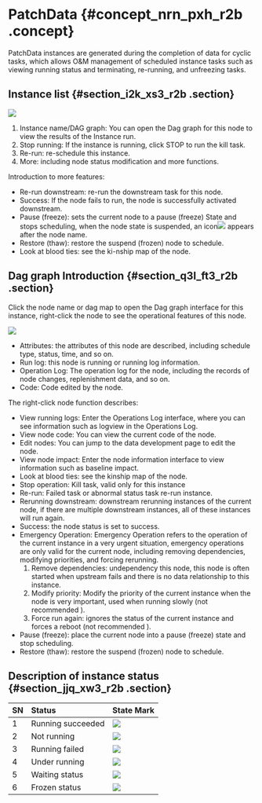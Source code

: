 # PatchData {#concept_nrn_pxh_r2b .concept}

PatchData instances are generated during the completion of data for cyclic tasks, which allows O&M management of scheduled instance tasks such as viewing running status and terminating, re-running, and unfreezing tasks.

## Instance list {#section_i2k_xs3_r2b .section}

![](http://static-aliyun-doc.oss-cn-hangzhou.aliyuncs.com/assets/img/16361/15396566618837_en-US.jpg)

1.  Instance name/DAG graph: You can open the Dag graph for this node to view the results of the Instance run.
2.  Stop running: If the instance is running, click STOP to run the kill task.
3.  Re-run: re-schedule this instance.
4.  More: including node status modification and more functions.

Introduction to more features:

-   Re-run downstream: re-run the downstream task for this node.
-   Success: If the node fails to run, the node is successfully activated downstream.
-   Pause \(freeze\): sets the current node to a pause \(freeze\) State and stops scheduling, when the node state is suspended, an icon![](http://static-aliyun-doc.oss-cn-hangzhou.aliyuncs.com/assets/img/16361/15396566618856_en-US.png) appears after the node name.
-   Restore \(thaw\): restore the suspend \(frozen\) node to schedule.
-   Look at blood ties: see the ki-nship map of the node.

## Dag graph Introduction {#section_q3l_ft3_r2b .section}

Click the node name or dag map to open the Dag graph interface for this instance, right-click the node to see the operational features of this node.

![](http://static-aliyun-doc.oss-cn-hangzhou.aliyuncs.com/assets/img/16361/15396566618837_en-US.jpg)

-   Attributes: the attributes of this node are described, including schedule type, status, time, and so on.
-   Run log: this node is running or running log information.
-   Operation Log: The operation log for the node, including the records of node changes, replenishment data, and so on.
-   Code: Code edited by the node.

The right-click node function describes:

-   View running logs: Enter the Operations Log interface, where you can see information such as logview in the Operations Log.
-   View node code: You can view the current code of the node.
-   Edit nodes: You can jump to the data development page to edit the node.
-   View node impact: Enter the node information interface to view information such as baseline impact.
-   Look at blood ties: see the kinship map of the node.
-   Stop operation: Kill task, valid only for this instance
-   Re-run: Failed task or abnormal status task re-run instance.
-   Rerunning downstream: downstream rerunning instances of the current node, if there are multiple downstream instances, all of these instances will run again.
-   Success: the node status is set to success.
-   Emergency Operation: Emergency Operation refers to the operation of the current instance in a very urgent situation, emergency operations are only valid for the current node, including removing dependencies, modifying priorities, and forcing rerunning.
    1.  Remove dependencies: undependency this node, this node is often started when upstream fails and there is no data relationship to this instance.
    2.  Modify priority: Modify the priority of the current instance when the node is very important, used when running slowly \(not recommended \).
    3.  Force run again: ignores the status of the current instance and forces a reboot \(not recommended \).
-   Pause \(freeze\): place the current node into a pause \(freeze\) state and stop scheduling.
-   Restore \(thaw\): restore the suspend \(frozen\) node to schedule.

## Description of instance status {#section_jjq_xw3_r2b .section}

|SN|Status|State Mark|
|:-|:-----|:---------|
|1|Running succeeded|![](http://static-aliyun-doc.oss-cn-hangzhou.aliyuncs.com/assets/img/16359/15396566618784_en-US.png)|
|2|Not running|![](http://static-aliyun-doc.oss-cn-hangzhou.aliyuncs.com/assets/img/16359/15396566618785_en-US.png)|
|3|Running failed|![](http://static-aliyun-doc.oss-cn-hangzhou.aliyuncs.com/assets/img/16359/15396566628786_en-US.png)|
|4|Under running|![](http://static-aliyun-doc.oss-cn-hangzhou.aliyuncs.com/assets/img/16359/15396566628787_en-US.png)|
|5|Waiting status|![](http://static-aliyun-doc.oss-cn-hangzhou.aliyuncs.com/assets/img/16359/15396566628788_en-US.png)|
|6|Frozen status|![](http://static-aliyun-doc.oss-cn-hangzhou.aliyuncs.com/assets/img/16359/15396566628789_en-US.png)|

